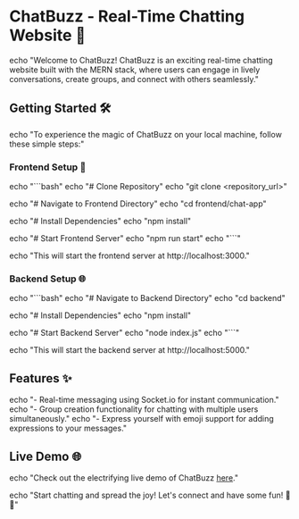 # ChatBuzz - Real-Time Chatting Website 🚀

echo "Welcome to ChatBuzz! ChatBuzz is an exciting real-time chatting website built with the MERN stack, where users can engage in lively conversations, create groups, and connect with others seamlessly."

## Getting Started 🛠️

echo "To experience the magic of ChatBuzz on your local machine, follow these simple steps:"

### Frontend Setup 🌟

echo "```bash"
echo "# Clone Repository"
echo "git clone <repository_url>"

echo "# Navigate to Frontend Directory"
echo "cd frontend/chat-app"

echo "# Install Dependencies"
echo "npm install"

echo "# Start Frontend Server"
echo "npm run start"
echo "```"

echo "This will start the frontend server at http://localhost:3000."

### Backend Setup 🌐

echo "```bash"
echo "# Navigate to Backend Directory"
echo "cd backend"

echo "# Install Dependencies"
echo "npm install"

echo "# Start Backend Server"
echo "node index.js"
echo "```"

echo "This will start the backend server at http://localhost:5000."

## Features ✨

echo "- Real-time messaging using Socket.io for instant communication."
echo "- Group creation functionality for chatting with multiple users simultaneously."
echo "- Express yourself with emoji support for adding expressions to your messages."

## Live Demo 🌐

echo "Check out the electrifying live demo of ChatBuzz [here](#)."

echo "Start chatting and spread the joy! Let's connect and have some fun! 🎉😊"
